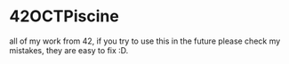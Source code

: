 # 42OCTPiscine
all of my work from 42, if you try to use this in the future please check my mistakes, they are easy to fix :D. 
